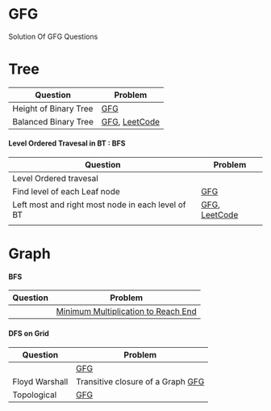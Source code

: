 # GFG
Solution Of GFG Questions 

# Tree 
|Question|Problem|
|---|---|
|Height of Binary Tree |[GFG](https://practice.geeksforgeeks.org/problems/height-of-binary-tree/1)|
|Balanced Binary Tree |[GFG](https://practice.geeksforgeeks.org/problems/check-for-balanced-tree/1), [LeetCode](https://leetcode.com/problems/balanced-binary-tree/description/)|

#### Level Ordered Travesal in BT : BFS 
|Question|Problem|
|---|---|
|Level Ordered travesal||
|Find level of each Leaf node|[GFG](https://practice.geeksforgeeks.org/problems/leaf-under-budget/1)|
|Left most and right most node in each level of BT| [GFG](https://practice.geeksforgeeks.org/problems/leftmost-and-rightmost-nodes-of-binary-tree/1), [LeetCode](https://leetcode.com/problems/even-odd-tree/description/)|
| | |


# Graph 
#### BFS 
|Question|Problem|
|---|---|
| |[Minimum Multiplication to Reach End](https://practice.geeksforgeeks.org/problems/minimum-multiplications-to-reach-end/1)|
#### DFS on Grid 
|Question|Problem|
|---|---|
| |[GFG](https://practice.geeksforgeeks.org/problems/replace-os-with-xs0052/1)|
|Floyd Warshall| Transitive closure of a Graph [GFG](https://practice.geeksforgeeks.org/problems/transitive-closure-of-a-graph0930/1) |
|Topological|[GFG](https://practice.geeksforgeeks.org/problems/eventual-safe-states/1)|
